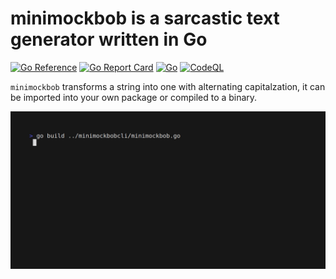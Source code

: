 # minimockbob is a sarcastic text generator written in Go

[![Go Reference](https://pkg.go.dev/badge/github.com/robotmaxtron/minimockbob.svg)](https://pkg.go.dev/github.com/robotmaxtron/minimockbob) [![Go Report Card](https://goreportcard.com/badge/github.com/robotmaxtron/minimockbob)](https://goreportcard.com/report/github.com/robotmaxtron/minimockbob) [![Go](https://github.com/robotmaxtron/minimockbob/actions/workflows/go.yml/badge.svg)](https://github.com/robotmaxtron/minimockbob/actions/workflows/go.yml)  [![CodeQL](https://github.com/robotmaxtron/minimockbob/actions/workflows/codeql-analysis.yml/badge.svg?branch=main)](https://github.com/robotmaxtron/minimockbob/actions/workflows/codeql-analysis.yml) 

`minimockbob` transforms a string into one with alternating capitalzation, it can be imported into your own package or compiled to a binary.

![compiled](https://raw.githubusercontent.com/robotmaxtron/minimockbob/main/cmd/demo-tape/demo.gif)